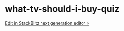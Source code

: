 # what-tv-should-i-buy-quiz

[Edit in StackBlitz next generation editor ⚡️](https://stackblitz.com/~/github.com/hamisbela/what-tv-should-i-buy-quiz)